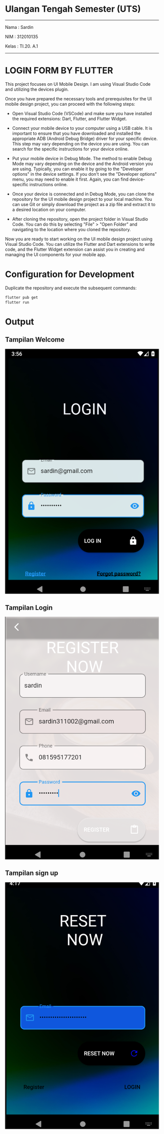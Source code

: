 # Ulangan Tengah Semester (UTS)

<hr>
Nama    : Sardin <br>

NIM : 312010135 <br>

Kelas : TI.20. A.1 <br>

<hr>

# LOGIN FORM BY FLUTTER

This project focuses on UI Mobile Design. I am using Visual Studio Code and utilizing the devices plugin.

Once you have prepared the necessary tools and prerequisites for the UI mobile design project, you can proceed with the following steps:

- Open Visual Studio Code (VSCode) and make sure you have installed the required extensions: Dart, Flutter, and Flutter Widget.

- Connect your mobile device to your computer using a USB cable. It is important to ensure that you have downloaded and installed the appropriate ADB (Android Debug Bridge) driver for your specific device. This step may vary depending on the device you are using. You can search for the specific instructions for your device online.

- Put your mobile device in Debug Mode. The method to enable Debug Mode may vary depending on the device and the Android version you are using. Typically, you can enable it by going to the "Developer options" in the device settings. If you don't see the "Developer options" menu, you may need to enable it first. Again, you can find device-specific instructions online.

- Once your device is connected and in Debug Mode, you can clone the repository for the UI mobile design project to your local machine. You can use Git or simply download the project as a zip file and extract it to a desired location on your computer.

- After cloning the repository, open the project folder in Visual Studio Code. You can do this by selecting "File" > "Open Folder" and navigating to the location where you cloned the repository.

Now you are ready to start working on the UI mobile design project using Visual Studio Code. You can utilize the Flutter and Dart extensions to write code, and the Flutter Widget extension can assist you in creating and managing the UI components for your mobile app.

# Configuration for Development

Duplicate the repository and execute the subsequent commands:

```
flutter pub get
flutter run
```

# Output

## Tampilan Welcome

![pict](pict/ss1.png)

## Tampilan Login

![pict](pict/ss2.png)

## Tampilan sign up

![pict](pict/ss3.png)
